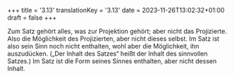 +++
title = '3.13'
translationKey = '3.13'
date = 2023-11-26T13:02:32+01:00
draft = false
+++

Zum Satz gehört alles, was zur Projektion gehört; aber nicht das Projizierte.
Also die Möglichkeit des Projizierten, aber nicht dieses selbst.
Im Satz ist also sein Sinn noch nicht enthalten, wohl aber die Möglichkeit, ihn auszudücken.
(„Der Inhalt des Satzes“ heißt der Inhalt des sinnvollen Satzes.)
Im Satz ist die Form seines Sinnes enthalten, aber nicht dessen Inhalt.
